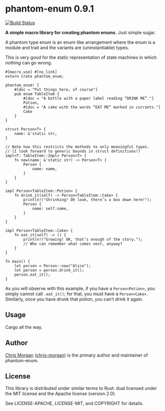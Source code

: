 phantom-enum 0.9.1
==================

[![Build Status](https://travis-ci.org/chris-morgan/phantom-enum.svg?branch=master)](https://travis-ci.org/chris-morgan/phantom-enum)

**A simple macro library for creating phantom enums.** Just simple sugar.

<!-- The rest of this section comes straight from the macro source docs with the first sentence removed. -->

A phantom type enum is an enum-like arrangement where the enum is a module
and trait and the variants are (uninstantiable) types.

This is very good for the static representation of state machines in which
*nothing* can go wrong.

    #[macro_use] #[no_link]
    extern crate phantom_enum;

    phantom_enum! {
        #[doc = "Put things here, of course"]
        pub enum TableItem {
            #[doc = "A bottle with a paper label reading “DRINK ME”."]
            Potion,
            #[doc = "A cake with the words “EAT ME” marked in currants."]
            Cake
        }
    }

    struct Person<T> {
        name: &'static str,
    }

    // Note how this restricts the methods to only meaningful types.
    // (I look forward to generic bounds in struct definitions!)
    impl<T: TableItem::Impl> Person<T> {
        fn new(name: &'static str) -> Person<T> {
            Person {
                name: name,
            }
        }
    }

    impl Person<TableItem::Potion> {
        fn drink_it(self) -> Person<TableItem::Cake> {
            println!("Shrinking! Oh look, there’s a box down here!");
            Person {
                name: self.name,
            }
        }
    }

    impl Person<TableItem::Cake> {
        fn eat_it(self) -> () {
            println!("Growing! OK, that’s enough of the story.");
            // Who can remember what comes next, anyway?
        }
    }

    fn main() {
        let person = Person::new("Alice");
        let person = person.drink_it();
        person.eat_it();
    }

As you will observe with this example, if you have a `Person<Potion>`, you
simply cannot call `.eat_it()`; for that, you must have a `Person<Cake>`.
Similarly, once you have drunk that potion, you can’t drink it again.

Usage
-----

Cargo all the way.

Author
------

[Chris Morgan](http://chrismorgan.info/) ([chris-morgan](https://github.com/chris-morgan)) is the primary author and maintainer of phantom-enum.

License
-------

This library is distributed under similar terms to Rust: dual licensed under the MIT license and the Apache license (version 2.0).

See LICENSE-APACHE, LICENSE-MIT, and COPYRIGHT for details.
